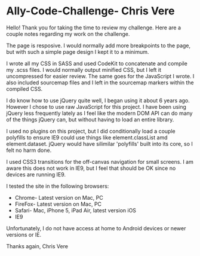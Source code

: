 # Ally-Code-Challenge- Chris Vere

Hello! Thank you for taking the time to review my challenge. Here are a couple notes regarding my work on the challenge.

The page is resposive. I would normally add more breakpoints to the page, but with such a simple page design I kept it to a minimum.

I wrote all my CSS in SASS and used CodeKit to concatenate and compile my .scss files. I would normally output minified CSS, but I left it uncompressed for easier review. The same goes for the JavaScript I wrote. I also included sourcemap files and I left in the sourcemap markers within the compiled CSS.

I do know how to use jQuery quite well, I began using it about 6 years ago. However I chose to use raw JavaScript for this project. I have been using jQuery less frequently lately as I feel like the modern DOM API can do many of the things jQuery can, but without having to load an entire library.

I used no plugins on this project, but I did conditionally load a couple polyfills to ensure IE9 could use things like element.classList amd element.dataset. jQuery would have silimilar 'polyfills' built into its core, so I felt no harm done.

I used CSS3 transitions for the off-canvas navigation for small screens. I am aware this does not work in IE9, but I feel that should be OK since no devices are running IE9.

I tested the site in the following browsers:

- Chrome- Latest version on Mac, PC
- FireFox- Latest version on Mac, PC
- Safari- Mac, iPhone 5, iPad Air, latest version iOS
- IE9

Unfortunately, I do not have access at home to Android devices or newer versions or IE.

Thanks again,
Chris Vere